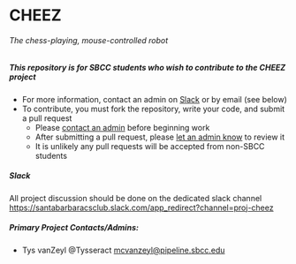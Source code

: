 # CHEEZ
###### The chess-playing, mouse-controlled robot

##### This repository is for SBCC students who wish to contribute to the CHEEZ project
- For more information, contact an admin on [Slack](README.md#slack) or by email (see below)
- To contribute, you must fork the repository, write your code, and submit a pull request
  - Please [contact an admin](README.md#slack) before beginning work
  - After submitting a pull request, please [let an admin know](README.md#slack) to review it
  - It is unlikely any pull requests will be accepted from non-SBCC students

##### Slack
All project discussion should be done on the dedicated slack channel
<https://santabarbaracsclub.slack.com/app_redirect?channel=proj-cheez>

##### Primary Project Contacts/Admins:
- Tys vanZeyl @Tysseract <mcvanzeyl@pipeline.sbcc.edu>
